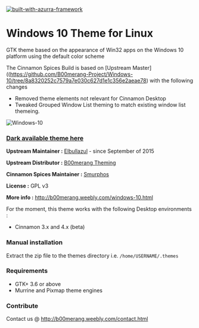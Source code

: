 [![built-with-azurra-framework](https://github.com/Elbullazul/Azurra_framework/raw/assets/azurra_framework_smaller.png)](https://github.com/Elbullazul/Azurra_framework)

# Windows 10 Theme for Linux

GTK theme based on the appearance of Win32 apps on the Windows 10 platform using the default color scheme

The Cinnamon Spices Build is based on [Upstream Master]((https://github.com/B00merang-Project/Windows-10/tree/8a8320252c7579a7e030c627d1e1c356e2aeae78) with the following changes

* Removed theme elements not relevant for Cinnamon Desktop
* Tweaked Grouped Window List theming to match existing window list themeing.


![Windows-10](http://b00merang.weebly.com/uploads/1/6/8/1/16813022/screenshot-2016-11-01-10-35-43_orig.png)

### [Dark available theme here](https://github.com/B00merang-Project/Windows-10-Dark) ###

**Upstream Maintainer :** [Elbullazul](https://github.com/Elbullazul) - since September of 2015

**Upstream Distributor :** [B00merang Theming](https://github.com/B00merang-Project)

**Cinnamon Spices Maintainer :** [Smurphos](https://github.com/smurphos)

**License :** GPL v3

**More info :** http://b00merang.weebly.com/windows-10.html

For the moment, this theme works with the following Desktop environments : 
- Cinnamon 3.x and 4.x (beta)

### Manual installation

Extract the zip file to the themes directory i.e. `/home/USERNAME/.themes`

### Requirements

- GTK+ 3.6 or above
- Murrine and Pixmap theme engines

### Contribute

Contact us @ http://b00merang.weebly.com/contact.html
